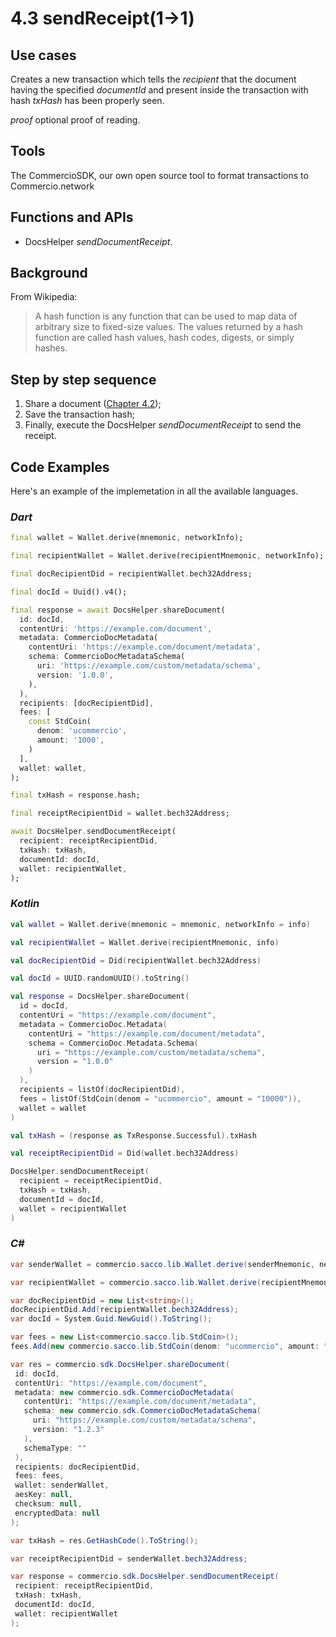 # 4.3 sendReceipt(1->1)

## Use cases

Creates a new transaction which tells the _recipient_ that the document having the specified _documentId_ and present inside the transaction with hash _txHash_ has been properly seen.

 _proof_ optional proof of reading.

## Tools

The CommercioSDK, our own open source tool to format transactions to Commercio.network

## Functions and APIs

- DocsHelper _sendDocumentReceipt_.

## Background

From Wikipedia:
> A hash function is any function that can be used to map data of arbitrary size to fixed-size values. The values returned by a hash function are called hash values, hash codes, digests, or simply hashes.

## Step by step sequence

1. Share a document ([Chapter 4.2](4.2-chapter.md));
2. Save the transaction hash;
3. Finally, execute the DocsHelper _sendDocumentReceipt_ to send the receipt.

## Code Examples

Here's an example of the implemetation in all the available languages.

### _Dart_

```dart
final wallet = Wallet.derive(mnemonic, networkInfo);

final recipientWallet = Wallet.derive(recipientMnemonic, networkInfo);

final docRecipientDid = recipientWallet.bech32Address;

final docId = Uuid().v4();

final response = await DocsHelper.shareDocument(
  id: docId,
  contentUri: 'https://example.com/document',
  metadata: CommercioDocMetadata(
    contentUri: 'https://example.com/document/metadata',
    schema: CommercioDocMetadataSchema(
      uri: 'https://example.com/custom/metadata/schema',
      version: '1.0.0',
    ),
  ),
  recipients: [docRecipientDid],
  fees: [
    const StdCoin(
      denom: 'ucommercio',
      amount: '1000',
    )
  ],
  wallet: wallet,
);

final txHash = response.hash;

final receiptRecipientDid = wallet.bech32Address;

await DocsHelper.sendDocumentReceipt(
  recipient: receiptRecipientDid,
  txHash: txHash,
  documentId: docId,
  wallet: recipientWallet,
);
```

### _Kotlin_

```kotlin
val wallet = Wallet.derive(mnemonic = mnemonic, networkInfo = info)

val recipientWallet = Wallet.derive(recipientMnemonic, info)

val docRecipientDid = Did(recipientWallet.bech32Address)

val docId = UUID.randomUUID().toString()

val response = DocsHelper.shareDocument(
  id = docId,
  contentUri = "https://example.com/document",
  metadata = CommercioDoc.Metadata(
    contentUri = "https://example.com/document/metadata",
    schema = CommercioDoc.Metadata.Schema(
      uri = "https://example.com/custom/metadata/schema",
      version = "1.0.0"
    )
  ),
  recipients = listOf(docRecipientDid),
  fees = listOf(StdCoin(denom = "ucommercio", amount = "10000")),
  wallet = wallet
)

val txHash = (response as TxResponse.Successful).txHash

val receiptRecipientDid = Did(wallet.bech32Address)

DocsHelper.sendDocumentReceipt(
  recipient = receiptRecipientDid,
  txHash = txHash,
  documentId = docId,
  wallet = recipientWallet
)
```

### _C#_

```csharp
var senderWallet = commercio.sacco.lib.Wallet.derive(senderMnemonic, networkInfo);

var recipientWallet = commercio.sacco.lib.Wallet.derive(recipientMnemonic, networkInfo);

var docRecipientDid = new List<string>();
docRecipientDid.Add(recipientWallet.bech32Address);
var docId = System.Guid.NewGuid().ToString();

var fees = new List<commercio.sacco.lib.StdCoin>();
fees.Add(new commercio.sacco.lib.StdCoin(denom: "ucommercio", amount: "1000"));

var res = commercio.sdk.DocsHelper.shareDocument(
 id: docId,
 contentUri: "https://example.com/document",
 metadata: new commercio.sdk.CommercioDocMetadata(
   contentUri: "https://example.com/document/metadata",
   schema: new commercio.sdk.CommercioDocMetadataSchema(
     uri: "https://example.com/custom/metadata/schema",
     version: "1.2.3"
   ),
   schemaType: ""
 ),
 recipients: docRecipientDid,
 fees: fees,
 wallet: senderWallet,
 aesKey: null,
 checksum: null,
 encryptedData: null
);

var txHash = res.GetHashCode().ToString();

var receiptRecipientDid = senderWallet.bech32Address;

var response = commercio.sdk.DocsHelper.sendDocumentReceipt(
 recipient: receiptRecipientDid,
 txHash: txHash,
 documentId: docId,
 wallet: recipientWallet
);
```
